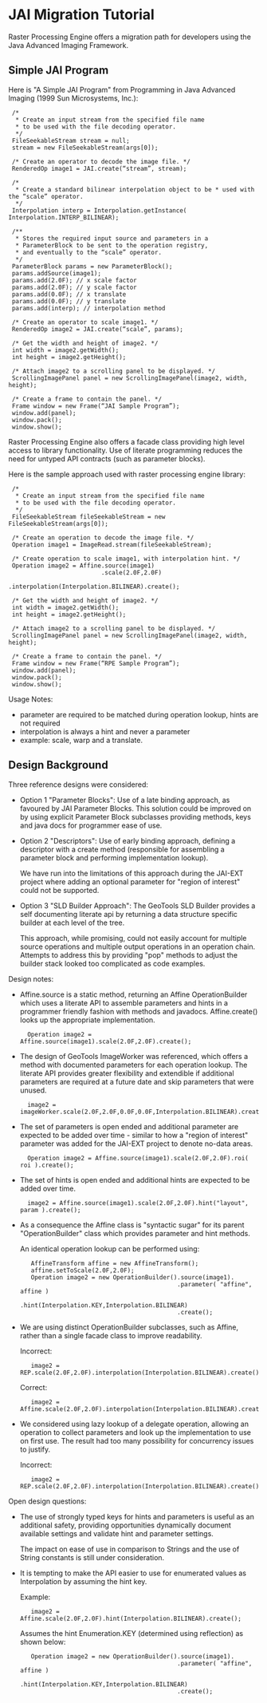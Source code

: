 # JAI Migration Tutorial

Raster Processing Engine offers a migration path for developers using the Java Advanced Imaging Framework.

## Simple JAI Program

Here is "A Simple JAI Program" from Programming in Java Advanced Imaging (1999 Sun Microsystems, Inc.):

     /*
      * Create an input stream from the specified file name
      * to be used with the file decoding operator.
      */
     FileSeekableStream stream = null;
     stream = new FileSeekableStream(args[0]);
     
     /* Create an operator to decode the image file. */
     RenderedOp image1 = JAI.create(“stream”, stream);
     
     /*
      * Create a standard bilinear interpolation object to be * used with the “scale” operator.
      */
     Interpolation interp = Interpolation.getInstance( Interpolation.INTERP_BILINEAR);

     /**
      * Stores the required input source and parameters in a
      * ParameterBlock to be sent to the operation registry,
      * and eventually to the “scale” operator.
      */
     ParameterBlock params = new ParameterBlock();
     params.addSource(image1);
     params.add(2.0F); // x scale factor
     params.add(2.0F); // y scale factor
     params.add(0.0F); // x translate
     params.add(0.0F); // y translate
     params.add(interp); // interpolation method
     
     /* Create an operator to scale image1. */
     RenderedOp image2 = JAI.create(“scale”, params);
     
     /* Get the width and height of image2. */
     int width = image2.getWidth();
     int height = image2.getHeight();
      
     /* Attach image2 to a scrolling panel to be displayed. */
     ScrollingImagePanel panel = new ScrollingImagePanel(image2, width, height);
                                     
     /* Create a frame to contain the panel. */
     Frame window = new Frame(“JAI Sample Program”);
     window.add(panel);
     window.pack();
     window.show();
     
Raster Processing Engine also offers a facade class providing high level access to library functionality. Use of literate programming reduces the need for untyped API contracts (such as parameter blocks).

Here is the sample approach used with raster processing engine library:

     /*
      * Create an input stream from the specified file name
      * to be used with the file decoding operator.
      */
     FileSeekableStream fileSeekableStream = new FileSeekableStream(args[0]);
     
     /* Create an operation to decode the image file. */
     Operation image1 = ImageRead.stream(fileSeekableStream);

     /* Create operation to scale image1, with interpolation hint. */
     Operation image2 = Affine.source(image1)
                              .scale(2.0F,2.0F)
                              .interpolation(Interpolation.BILINEAR).create();
     
     /* Get the width and height of image2. */
     int width = image2.getWidth();
     int height = image2.getHeight();
      
     /* Attach image2 to a scrolling panel to be displayed. */
     ScrollingImagePanel panel = new ScrollingImagePanel(image2, width, height);
                                     
     /* Create a frame to contain the panel. */
     Frame window = new Frame(“RPE Sample Program”);
     window.add(panel);
     window.pack();
     window.show();
     
Usage Notes:

- parameter are required to be matched during operation lookup, hints are not required
- interpolation is always a hint and never a parameter
- example: scale, warp and a translate.

## Design Background

Three reference designs were considered:

* Option 1 "Parameter Blocks": Use of a late binding approach, as favoured by JAI Parameter Blocks. This solution could be improved on by using explicit Parameter Block subclasses providing methods, keys and java docs for programmer ease of use.

* Option 2 "Descriptors": Use of early binding approach, defining a descriptor with a create method (responsible for assembling a parameter block and performing implementation lookup).
  
  We have run into the limitations of this approach during the JAI-EXT project where adding an optional parameter for "region of interest" could not be supported.
  
* Option 3 "SLD Builder Approach": The GeoTools SLD Builder provides a self documenting literate api by returning a data structure specific builder at each level of the tree.
  
  This approach, while promising, could not easily account for multiple source operations and multiple output operations in an operation chain. Attempts to address this by providing "pop" methods to adjust the builder stack looked too complicated as code examples.

Design notes:

- Affine.source is a static method, returning an Affine OperationBuilder which uses a literate API to assemble parameters and hints in a programmer friendly fashion with methods and javadocs. Affine.create() looks up the appropriate implementation.

        Operation image2 = Affine.source(image1).scale(2.0F,2.0F).create();

- The design of GeoTools ImageWorker was referenced, which offers a method with documented parameters for each operation lookup. The literate API provides greater flexibility and extendible if additional parameters are required at a future date and skip parameters that were unused.

        image2 = imageWorker.scale(2.0F,2.0F,0.0F,0.0F,Interpolation.BILINEAR).create();
  
- The set of parameters is open ended and additional parameter are expected to be added over time - similar to how a "region of interest" parameter was added for the JAI-EXT project to denote no-data areas.

        Operation image2 = Affine.source(image1).scale(2.0F,2.0F).roi( roi ).create();

- The set of hints is open ended and additional hints are expected to be added over time.     
  
        image2 = Affine.source(image1).scale(2.0F,2.0F).hint("layout", param ).create();
  
- As a consequence the Affine class is "syntactic sugar" for its parent "OperationBuilder" class which provides parameter and hint methods.
  
  An identical operation lookup can be performed using:
       
         AffineTransform affine = new AffineTransform();
         affine.setToScale(2.0F,2.0F);
         Operation image2 = new OperationBuilder().source(image1).
                                                  .parameter( "affine", affine )
                                                  .hint(Interpolation.KEY,Interpolation.BILINEAR)
                                                  .create();

- We are using distinct OperationBuilder subclasses, such as Affine, rather than a single facade class to improve readability.
  
  Incorrect:

         image2 = REP.scale(2.0F,2.0F).interpolation(Interpolation.BILINEAR).create();
     
  Correct:
  
         image2 = Affine.scale(2.0F,2.0F).interpolation(Interpolation.BILINEAR).create();

- We considered using lazy lookup of a delegate operation, allowing an operation to collect parameters and look up the implementation to use on first use. The result had too many possibility for concurrency issues to justify.

  Incorrect:
  
         image2 = REP.scale(2.0F,2.0F).interpolation(Interpolation.BILINEAR).create();

Open design questions:

- The use of strongly typed keys for hints and parameters is useful as an additional safety, providing opportunities dynamically document available settings and validate hint and parameter settings.
  
  The impact on ease of use in comparison to Strings and the use of String constants is still under consideration.

- It is tempting to make the API easier to use for enumerated values as Interpolation by assuming the hint key.
  
  Example:
  
         image2 = Affine.scale(2.0F,2.0F).hint(Interpolation.BILINEAR).create();
  
  Assumes the hint Enumeration.KEY (determined using reflection) as shown below:
     
         Operation image2 = new OperationBuilder().source(image1).
                                                  .parameter( "affine", affine )
                                                  .hint(Interpolation.KEY,Interpolation.BILINEAR)
                                                  .create();
